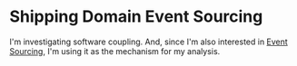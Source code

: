# Shipping Domain Event Sourcing

I'm investigating software coupling. And, since I'm also interested in [Event Sourcing](https://www.martinfowler.com/eaaDev/EventSourcing.html), I'm using it as the mechanism for my analysis.